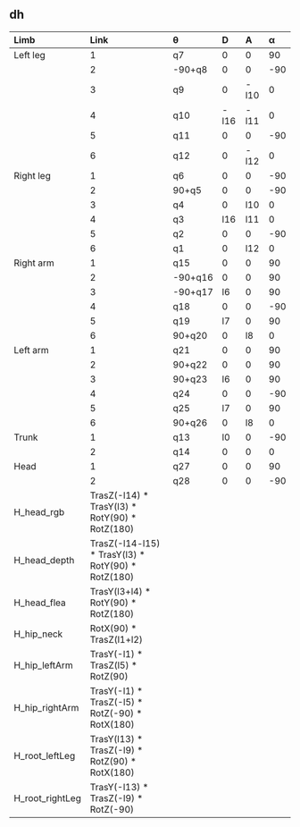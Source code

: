## dh
| Limb            | Link                                               | θ       | D    | A    | α   |
|:----------------|:---------------------------------------------------|:--------|:-----|:-----|:----|
| Left leg        | 1                                                  | q7      | 0    | 0    | 90  |
|                 | 2                                                  | -90+q8  | 0    | 0    | -90 |
|                 | 3                                                  | q9      | 0    | -l10 | 0   |
|                 | 4                                                  | q10     | -l16 | -l11 | 0   |
|                 | 5                                                  | q11     | 0    | 0    | -90 |
|                 | 6                                                  | q12     | 0    | -l12 | 0   |
| Right leg       | 1                                                  | q6      | 0    | 0    | -90 |
|                 | 2                                                  | 90+q5   | 0    | 0    | -90 |
|                 | 3                                                  | q4      | 0    | l10  | 0   |
|                 | 4                                                  | q3      | l16  | l11  | 0   |
|                 | 5                                                  | q2      | 0    | 0    | -90 |
|                 | 6                                                  | q1      | 0    | l12  | 0   |
| Right arm       | 1                                                  | q15     | 0    | 0    | 90  |
|                 | 2                                                  | -90+q16 | 0    | 0    | 90  |
|                 | 3                                                  | -90+q17 | l6   | 0    | 90  |
|                 | 4                                                  | q18     | 0    | 0    | -90 |
|                 | 5                                                  | q19     | l7   | 0    | 90  |
|                 | 6                                                  | 90+q20  | 0    | l8   | 0   |
| Left arm        | 1                                                  | q21     | 0    | 0    | 90  |
|                 | 2                                                  | 90+q22  | 0    | 0    | 90  |
|                 | 3                                                  | 90+q23  | l6   | 0    | 90  |
|                 | 4                                                  | q24     | 0    | 0    | -90 |
|                 | 5                                                  | q25     | l7   | 0    | 90  |
|                 | 6                                                  | 90+q26  | 0    | l8   | 0   |
| Trunk           | 1                                                  | q13     | l0   | 0    | -90 |
|                 | 2                                                  | q14     | 0    | 0    | 0   |
| Head            | 1                                                  | q27     | 0    | 0    | 90  |
|                 | 2                                                  | q28     | 0    | 0    | -90 |
| H_head_rgb      | TrasZ(-l14) * TrasY(l3) * RotY(90) * RotZ(180)     |         |      |      |     |
| H_head_depth    | TrasZ(-l14-l15) * TrasY(l3) * RotY(90) * RotZ(180) |         |      |      |     |
| H_head_flea     | TrasY(l3+l4) * RotY(90) * RotZ(180)                |         |      |      |     |
| H_hip_neck      | RotX(90) * TrasZ(l1+l2)                            |         |      |      |     |
| H_hip_leftArm   | TrasY(-l1) * TrasZ(l5) * RotZ(90)                  |         |      |      |     |
| H_hip_rightArm  | TrasY(-l1) * TrasZ(-l5) * RotZ(-90) * RotX(180)    |         |      |      |     |
| H_root_leftLeg  | TrasY(l13) * TrasZ(-l9) * RotZ(90) * RotX(180)     |         |      |      |     |
| H_root_rightLeg | TrasY(-l13) * TrasZ(-l9) * RotZ(-90)               |         |      |      |     |
